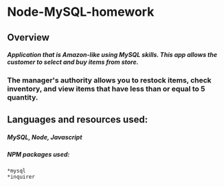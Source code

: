 # **Node-MySQL-homework**

## **Overview**

##### Application that is Amazon-like using MySQL skills. This app allows the customer to select and buy items from store. 
### The manager's authority allows you to restock items, check inventory, and view items that have less than or equal to 5 quantity. 

## **Languages and resources used:**

##### MySQL, Node, Javascript

##### NPM packages used:
	*mysql
	*inquirer
